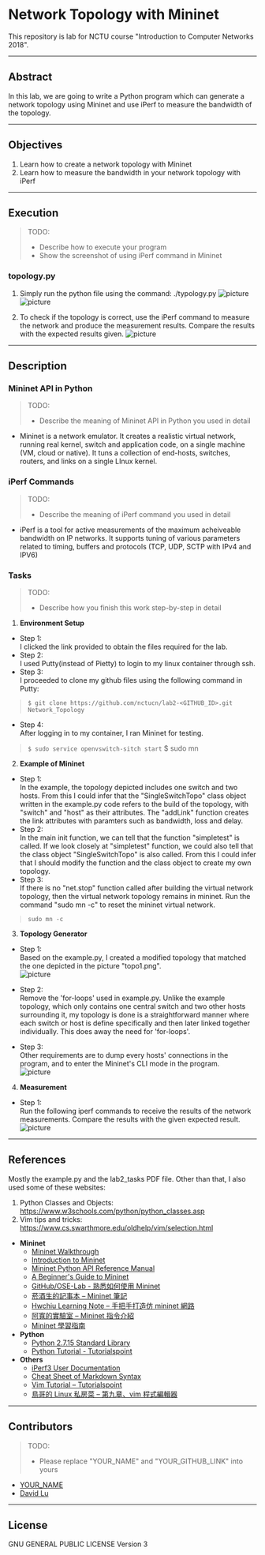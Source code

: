 # Network Topology with Mininet

This repository is lab for NCTU course "Introduction to Computer Networks 2018".

---
## Abstract

In this lab, we are going to write a Python program which can generate a network topology using Mininet and use iPerf to measure the bandwidth of the topology.

---
## Objectives

1. Learn how to create a network topology with Mininet
2. Learn how to measure the bandwidth in your network topology with iPerf

---
## Execution

> TODO: 
> * Describe how to execute your program
> * Show the screenshot of using iPerf command in Mininet

### topology.py

1. Simply run the python file using the command: ./typology.py
![picture](runprogram.JPG)
![picture](runprogram2.JPG)

2. To check if the topology is correct, use the iPerf command to measure the network and produce the measurement results. Compare the results with the expected results given.
![picture](iperfcommand.JPG)

---
## Description

### Mininet API in Python

> TODO:
> * Describe the meaning of Mininet API in Python you used in detail

* Mininet is a network emulator. It creates a realistic virtual network, running real kernel, switch and application code, on a single machine (VM, cloud or native). It tuns a collection of end-hosts, switches, routers, and links on a single LInux kernel. 

### iPerf Commands

> TODO:
> * Describe the meaning of iPerf command you used in detail

* iPerf is a tool for active measurements of the maximum acheiveable bandwidth on IP networks. It supports tuning of various parameters related to timing, buffers and protocols (TCP, UDP, SCTP with IPv4 and IPV6)

### Tasks

> TODO:
> * Describe how you finish this work step-by-step in detail

1. **Environment Setup**<br />
* Step 1: <br />
I clicked the link provided to obtain the files required for the lab.<br />
* Step 2:<br />
I used Putty(instead of Pietty) to login to my linux container through ssh. <br />
* Step 3:<br />
I proceeded to clone my github files using the following command in Putty:<br />
> `$ git clone https://github.com/nctucn/lab2-<GITHUB_ID>.git Network_Topology` <br />

* Step 4:<br />
After logging in to my container, I ran Mininet for testing.<br />
> ` $ sudo service openvswitch-sitch start `
 $ sudo mn

2. **Example of Mininet**
* Step 1: <br />
In the example, the topology depicted includes one switch and two hosts. From this I could infer that the "SingleSwitchTopo" class object written in the example.py code refers to the build of the topology, with "switch" and "host" as their attributes. The "addLink" function creates the link attributes with paramters such as bandwidth, loss and delay.
* Step 2:<br />
In the main init function, we can tell that the function "simpletest" is called. If we look closely at "simpletest" function, we could also tell that the class object "SingleSwitchTopo" is also called. From this I could infer that I should modify the function and the class object to create my own topology.
* Step 3:<br />
If there is no "net.stop" function called after building the virtual network topology, then the virtual network topology remains in mininet. Run the command "sudo mn -c" to reset the mininet virtual network.
> `sudo mn -c`


3. **Topology Generator**
* Step 1: <br />
Based on the example.py, I created a modified topology that matched the one depicted in the picture "topo1.png". <br />
![picture](topo1.png)
* Step 2: <br />
Remove the 'for-loops' used in example.py. Unlike the example topology, which only contains one central switch and two other hosts surrounding it, my topology is done is a straightforward manner where each switch or host is define specifically and then later linked together individually. This does away the need for 'for-loops'.<br />

* Step 3: <br />
Other requirements are to dump every hosts' connections in the program, and to enter the Mininet's CLI mode in the program.<br />
![picture](requirements.JPG)

4. **Measurement**
* Step 1: <br />
Run the following iperf commands to receive the results of the network measurements. Compare the results with the given expected result.<br />
![picture](iperfmeasurement.JPG)

---
## References

Mostly the example.py and the lab2_tasks PDF file. Other than that, I also used some of these websites: 
1.	Python Classes and Objects: https://www.w3schools.com/python/python_classes.asp
2.	Vim tips and tricks: https://www.cs.swarthmore.edu/oldhelp/vim/selection.html


* **Mininet**
    * [Mininet Walkthrough](http://mininet.org/walkthrough/)
    * [Introduction to Mininet](https://github.com/mininet/mininet/wiki/Introduction-to-Mininet)
    * [Mininet Python API Reference Manual](http://mininet.org/api/annotated.html)
    * [A Beginner's Guide to Mininet](https://opensourceforu.com/2017/04/beginners-guide-mininet/)
    * [GitHub/OSE-Lab - 熟悉如何使用 Mininet](https://github.com/OSE-Lab/Learning-SDN/blob/master/Mininet/README.md)
    * [菸酒生的記事本 – Mininet 筆記](https://blog.laszlo.tw/?p=81)
    * [Hwchiu Learning Note – 手把手打造仿 mininet 網路](https://hwchiu.com/setup-mininet-like-environment.html)
    * [阿寬的實驗室 – Mininet 指令介紹](https://ting-kuan.blog/2017/11/09/%E3%80%90mininet%E6%8C%87%E4%BB%A4%E4%BB%8B%E7%B4%B9%E3%80%91/)
    * [Mininet 學習指南](https://www.sdnlab.com/11495.html)
* **Python**
    * [Python 2.7.15 Standard Library](https://docs.python.org/2/library/index.html)
    * [Python Tutorial - Tutorialspoint](https://www.tutorialspoint.com/python/)
* **Others**
    * [iPerf3 User Documentation](https://iperf.fr/iperf-doc.php#3doc)
    * [Cheat Sheet of Markdown Syntax](https://www.markdownguide.org/cheat-sheet)
    * [Vim Tutorial – Tutorialspoint](https://www.tutorialspoint.com/vim/index.htm)
    * [鳥哥的 Linux 私房菜 – 第九章、vim 程式編輯器](http://linux.vbird.org/linux_basic/0310vi.php)

---
## Contributors

> TODO:
> * Please replace "YOUR_NAME" and "YOUR_GITHUB_LINK" into yours

* [YOUR_NAME](YOUR_GITHUB_LINK)
* [David Lu](https://github.com/yungshenglu)

---
## License

GNU GENERAL PUBLIC LICENSE Version 3
